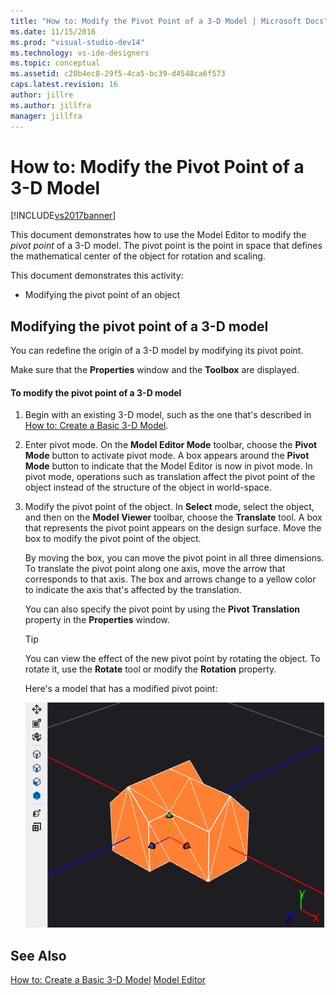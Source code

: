```yaml
---
title: "How to: Modify the Pivot Point of a 3-D Model | Microsoft Docs"
ms.date: 11/15/2016
ms.prod: "visual-studio-dev14"
ms.technology: vs-ide-designers
ms.topic: conceptual
ms.assetid: c20b4ec8-29f5-4ca5-bc39-d4548ca6f573
caps.latest.revision: 16
author: jillre
ms.author: jillfra
manager: jillfra
---
```

# How to: Modify the Pivot Point of a 3-D Model
[!INCLUDE[vs2017banner](../includes/vs2017banner.md)]

This document demonstrates how to use the Model Editor to modify the *pivot point* of a 3-D model. The pivot point is the point in space that defines the mathematical center of the object for rotation and scaling.

 This document demonstrates this activity:

- Modifying the pivot point of an object

## Modifying the pivot point of a 3-D model
 You can redefine the origin of a 3-D model by modifying its pivot point.

 Make sure that the **Properties** window and the **Toolbox** are displayed.

#### To modify the pivot point of a 3-D model

1. Begin with an existing 3-D model, such as the one that's described in [How to: Create a Basic 3-D Model](../designers/how-to-create-a-basic-3-d-model.md).

2. Enter pivot mode. On the **Model Editor Mode** toolbar, choose the **Pivot Mode** button to activate pivot mode. A box appears around the **Pivot Mode** button to indicate that the Model Editor is now in pivot mode. In pivot mode, operations such as translation affect the pivot point of the object instead of the structure of the object in world-space.

3. Modify the pivot point of the object. In **Select** mode, select the object, and then on the **Model Viewer** toolbar, choose the **Translate** tool. A box that represents the pivot point appears on the design surface. Move the box to modify the pivot point of the object.

    By moving the box, you can move the pivot point in all three dimensions. To translate the pivot point along one axis, move the arrow that corresponds to that axis. The box and arrows change to a yellow color to indicate the axis that's affected by the translation.

    You can also specify the pivot point by using the **Pivot Translation** property in the **Properties** window.

   > [!TIP]
   > You can view the effect of the new pivot point by rotating the object. To rotate it, use the **Rotate** tool or modify the **Rotation** property.

   Here's a model that has a modified pivot point:

   ![A model of a house that has a modified pivot point](../designers/media/digit-modified-model.png "Digit-Modified-Model")

## See Also
 [How to: Create a Basic 3-D Model](../designers/how-to-create-a-basic-3-d-model.md)
 [Model Editor](../designers/model-editor.md)
